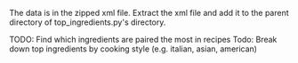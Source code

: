 The data is in the zipped xml file. Extract the xml file and add it to the parent directory of top_ingredients.py's directory.

TODO: Find which ingredients are paired the most in recipes
Todo: Break down top ingredients by cooking style (e.g. italian, asian, american)
